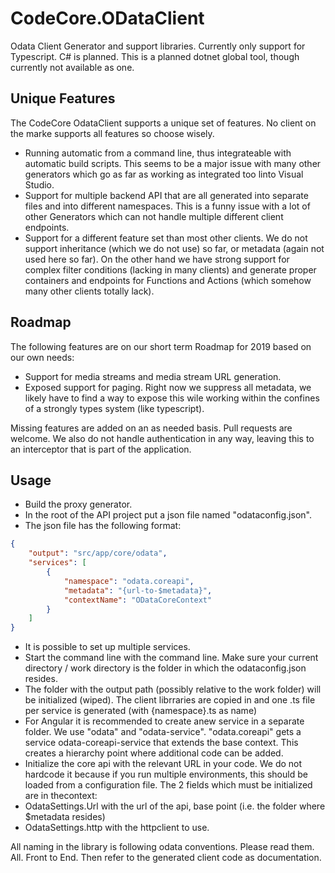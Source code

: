 # CodeCore.ODataClient
Odata Client Generator and support libraries. Currently only support for Typescript. C# is planned. This is a planned dotnet global tool, though currently not available as one.

## Unique Features
The CodeCore OdataClient supports a unique set of features. No client on the marke supports all features so choose wisely.
* Running automatic from a command line, thus integrateable with automatic build scripts. This seems to be a major issue with many other generators which go as far as working as integrated too linto Visual Studio.
* Support for multiple backend API that are all generated into separate files and into different namespaces. This is a funny issue with a lot of other Generators which can not handle multiple different client endpoints.
* Support for a different feature set than most other clients. We do not support inheritance (which we do not use) so far, or metadata (again not used here so far). On the other hand we have strong support for complex filter conditions (lacking in many clients) and generate proper containers and endpoints for Functions and Actions (which somehow many other clients totally lack).

## Roadmap
The following features are on our short term Roadmap for 2019 based on our own needs:
* Support for media streams and media stream URL generation.
* Exposed support for paging. Right now we suppress all metadata, we likely have to find a way to expose this wile working within the confines of a strongly types system (like typescript).

Missing features are added on an as needed basis. Pull requests are welcome. We also do not handle authentication in any way, leaving this to an interceptor that is part of the application.

## Usage
* Build the proxy generator.
* In the root of the API project put a json file named "odataconfig.json".
* The json file has the following format:

```json
{
    "output": "src/app/core/odata",
    "services": [
        {
            "namespace": "odata.coreapi",
            "metadata": "{url-to-$metadata}",
            "contextName": "ODataCoreContext"
        }
    ]
}
```

* It is possible to set up multiple services.
* Start the command line with the command line. Make sure your current directory / work directory is the folder in which the odataconfig.json resides.
* The folder with the output path (possibly relative to the work folder) will be initialized (wiped). The client librraries are copied in and one .ts file per service is generated (with {namespace}.ts as name)
* For Angular it is recommended to create anew service in a separate folder. We use "odata" and "odata-service". "odata.coreapi" gets a service odata-coreapi-service that extends the base context. This creates a hierarchy point where additional code can be added.
* Initialize the core api with the relevant URL in your code. We do not hardcode it because if you run multiple environments, this should be loaded from a configuration file. The 2 fields which must be initialized are in thecontext:
 * OdataSettings.Url with the url of the api, base point (i.e. the folder where $metadata resides)
 * OdataSettings.http with the httpclient to use.
 
All naming in the library is following odata conventions. Please read them. All. Front to End. Then refer to the generated client code as documentation.

